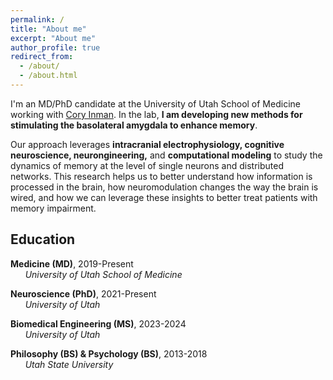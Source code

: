 ```yaml
---
permalink: /
title: "About me"
excerpt: "About me"
author_profile: true
redirect_from:
  - /about/
  - /about.html
---
```


I'm an MD/PhD candidate at the University of Utah School of Medicine working with [Cory Inman](https://scholar.google.com/citations?hl=en&user=y07SI5oAAAAJ). In the lab, **I am developing new methods for stimulating the basolateral amygdala to enhance memory**.

Our approach leverages **intracranial electrophysiology, cognitive neuroscience, neurongineering,** and **computational modeling** to study the dynamics of memory at the level of single neurons and distributed networks. This research helps us to better understand how information is processed in the brain, how neuromodulation changes the way the brain is wired, and how we can leverage these insights to better treat patients with memory impairment.

## Education

<i class="fas fa-graduation-cap" aria-hidden="true"></i>  **Medicine (MD)**, 2019-Present \
      *University of Utah School of Medicine*

<i class="fas fa-graduation-cap" aria-hidden="true"></i>  **Neuroscience (PhD)**, 2021-Present \
      *University of Utah*

<i class="fas fa-graduation-cap" aria-hidden="true"></i>  **Biomedical Engineering (MS)**, 2023-2024 \
      *University of Utah*

<i class="fas fa-graduation-cap" aria-hidden="true"></i>  **Philosophy (BS) & Psychology (BS)**, 2013-2018 \
      *Utah State University*

